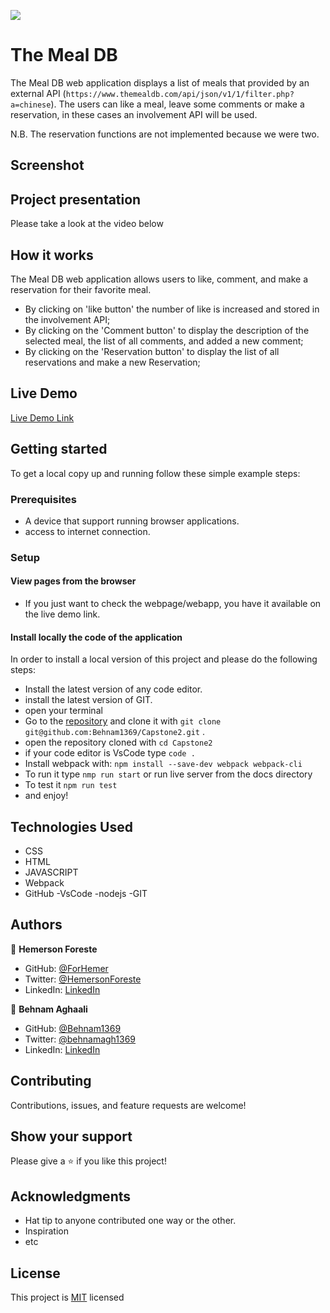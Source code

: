 ![](https://img.shields.io/badge/Microverse-blueviolet)

# The Meal DB
The Meal DB web application displays a list of meals that provided by an external API (`https://www.themealdb.com/api/json/v1/1/filter.php?a=chinese`). The users can like a meal, leave some comments or make a reservation, in these cases an involvement API will be used.

N.B. The reservation functions are not implemented because we were two.

## Screenshot



## Project presentation

Please take a look at the video below


## How it works

The Meal DB web application allows users to like, comment, and make a reservation for their favorite meal.
* By clicking on 'like button' the number of like is increased and stored in the involvement API;
* By clicking on the 'Comment button' to display the description of the selected meal, the list of all comments, and added a new comment;
* By clicking on the 'Reservation button' to display the list of all reservations and make a new Reservation;



## Live Demo

[Live Demo Link]()


## Getting started

To get a local copy up and running follow these simple example steps:

### Prerequisites

- A device that support running browser applications.
- access to internet connection.

### Setup

#### View pages from the browser

- If you just want to check the webpage/webapp, you have it available on the live demo link.

#### Install locally the code of the application

In order to install a local version of this project and please do the following steps:
- Install the latest version of any code editor.
- install the latest version of GIT.
- open your terminal
- Go to the [repository](https://github.com/Behnam1369/Capstone2)  and clone it with `git clone git@github.com:Behnam1369/Capstone2.git` .
- open the repository cloned with `cd Capstone2`
- if your code editor is VsCode type `code .`
- Install webpack with: `npm install --save-dev webpack webpack-cli`
- To run it type `nmp run start` or run live server from the docs directory
- To test it `npm run test`
- and enjoy!

## Technologies Used

- CSS
- HTML
- JAVASCRIPT
- Webpack
- GitHub
-VsCode
-nodejs
-GIT

## Authors

👤 **Hemerson Foreste**

- GitHub: [@ForHemer](https://github.com/ForHemer)
- Twitter: [@HemersonForeste](https://twitter.com/HemersonForeste)
- LinkedIn: [LinkedIn](https://www.linkedin.com/in/hemerson-foreste-890685197)

👤 **Behnam Aghaali**

- GitHub: [@Behnam1369](https://github.com/Behnam1369)
- Twitter: [@behnamagh1369](https://twitter.com/behnamagh1369)
- LinkedIn: [LinkedIn](https://www.linkedin.com/in/behnam-aghaali-62561375/)

## Contributing

Contributions, issues, and feature requests are welcome!

## Show your support

Please give a ⭐️ if you like this project!

## Acknowledgments

- Hat tip to anyone contributed one way or the other.
- Inspiration
- etc

## License

This project is [MIT](https://github.com/microverseinc/readme-template/blob/master/MIT.md) licensed
